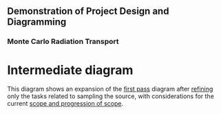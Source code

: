 ## Demonstration of Project Design and Diagramming

### Monte Carlo Radiation Transport

# Intermediate diagram

This diagram shows an expansion of the [first pass](first-pass.md) diagram
after [refining](refinement.md) only the tasks related to sampling the source,
with considerations for the current
[scope and progression of scope](scope.md).


